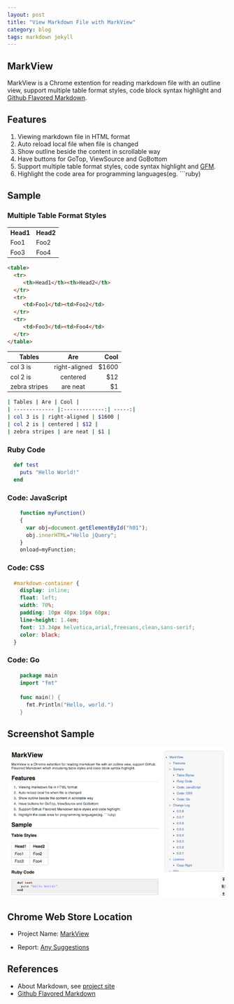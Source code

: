 ```yaml
---
layout: post
title: "View Markdown File with MarkView"
category: blog
tags: markdown jekyll
---
```

 
## MarkView

MarkView is a Chrome extention for reading markdown file with
an outline view, support multiple table format styles, code block syntax
highlight and [Github Flavored
Markdown](https://help.github.com/articles/github-flavored-markdown).

## Features

1. Viewing markdown file in HTML format
2. Auto reload local file when file is changed
3. Show outline beside the content in scrollable way
4. Have buttons for GoTop, ViewSource and GoBottom
5. Support multiple table format styles, code syntax highlight and
[GFM](https://help.github.com/articles/github-flavored-markdown).  
6. Highlight the code area for programming languages(eg. ```ruby)

## Sample
### Multiple Table Format Styles

<table>
  <tr>
     <th>Head1</th><th>Head2</th>
  </tr>
  <tr>
     <td>Foo1</td><td>Foo2</td>
  </tr>
  <tr>
     <td>Foo3</td><td>Foo4</td>
  </tr>
</table>  


```html
<table>
  <tr>
     <th>Head1</th><th>Head2</th>
  </tr>
  <tr>
     <td>Foo1</td><td>Foo2</td>
  </tr>
  <tr>
     <td>Foo3</td><td>Foo4</td>
  </tr>
</table>
```

| Tables | Are | Cool |
| ------------- |:-------------:| -----:|
| col 3 is | right-aligned | $1600 |
| col 2 is | centered | $12 |
| zebra stripes | are neat | $1 |  


```sh
| Tables | Are | Cool |
| ------------- |:-------------:| -----:|
| col 3 is | right-aligned | $1600 |
| col 2 is | centered | $12 |
| zebra stripes | are neat | $1 |
```

### Ruby Code   

```ruby
  def test
    puts "Hello World!"
  end
```

### Code: JavaScript

```javascript
    function myFunction()
    {
      var obj=document.getElementById("h01");
      obj.innerHTML="Hello jQuery";
    }
    onload=myFunction;
```

### Code: CSS
```css  
  #markdown-container {
    display: inline;
    float: left;
    width: 70%;
    padding: 10px 40px 10px 60px;
    line-height: 1.4em;
    font: 13.34px helvetica,arial,freesans,clean,sans-serif;
    color: black;
  }
```

### Code: Go 

```go
    package main
    import "fmt"

    func main() {
      fmt.Println("Hello, world.")
    }
```

## Screenshot Sample

![MarkView](/assets/images/screen105.png)

## Chrome Web Store Location

- Project Name: [MarkView](https://chrome.google.com/webstore/detail/markview/iaddkimmopgchbbnmfmdcophmlnghkim)  

- Report: [Any Suggestions](https://chrome.google.com/webstore/support/iaddkimmopgchbbnmfmdcophmlnghkim?hl=en&gl=US#bug)

## References  

- About Markdown, see [project
  site](http://daringfireball.net/projects/markdown/)  
- [Github Flavored
  Markdown](https://help.github.com/articles/github-flavored-markdown)  
